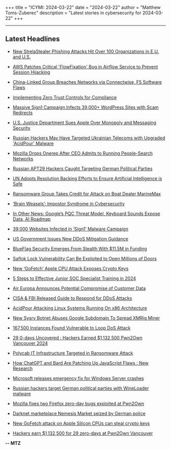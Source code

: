 +++
title = "ICYMI: 2024-03-22"
date = "2024-03-22"
author = "Matthew Toms-Zuberec"
description = "Latest stories in cybersecurity for 2024-03-22"
+++

---------------------------------------------------------------------------
## Latest Headlines
- [New StrelaStealer Phishing Attacks Hit Over 100 Organizations in E.U. and U.S.](https://thehackernews.com/2024/03/new-strelastealer-phishing-attacks-hit.html)

- [AWS Patches Critical 'FlowFixation' Bug in Airflow Service to Prevent Session Hijacking](https://thehackernews.com/2024/03/aws-patches-critical-flowfixation-bug.html)

- [China-Linked Group Breaches Networks via Connectwise, F5 Software Flaws](https://thehackernews.com/2024/03/china-linked-group-breaches-networks.html)

- [Implementing Zero Trust Controls for Compliance](https://thehackernews.com/2024/03/implementing-zero-trust-controls-for.html)

- [Massive Sign1 Campaign Infects 39,000+ WordPress Sites with Scam Redirects](https://thehackernews.com/2024/03/massive-sign1-campaign-infects-39000.html)

- [U.S. Justice Department Sues Apple Over Monopoly and Messaging Security](https://thehackernews.com/2024/03/us-justice-department-sues-apple-over.html)

- [Russian Hackers May Have Targeted Ukrainian Telecoms with Upgraded 'AcidPour' Malware](https://thehackernews.com/2024/03/russian-hackers-target-ukrainian.html)

- [Mozilla Drops Onerep After CEO Admits to Running People-Search Networks](https://krebsonsecurity.com/2024/03/mozilla-drops-onerep-after-ceo-admits-to-running-people-search-networks/)

- [Russian APT29 Hackers Caught Targeting German Political Parties](https://www.securityweek.com/russian-apt29-hackers-caught-targeting-german-political-parties/)

- [UN Adopts Resolution Backing Efforts to Ensure Artificial Intelligence is Safe](https://www.securityweek.com/un-adopts-resolution-backing-efforts-to-ensure-artificial-intelligence-is-safe/)

- [Ransomware Group Takes Credit for Attack on Boat Dealer MarineMax](https://www.securityweek.com/ransomware-group-takes-credit-for-attack-on-boat-dealer-marinemax/)

- [‘Brain Weasels’: Impostor Syndrome in Cybersecurity](https://www.securityweek.com/brain-weasels-impostor-syndrome-in-cybersecurity/)

- [In Other News: Google’s PQC Threat Model, Keyboard Sounds Expose Data, AI Roadmap](https://www.securityweek.com/in-other-news-googles-pqc-threat-model-keyboard-sounds-expose-data-ai-roadmap/)

- [39,000 Websites Infected in ‘Sign1’ Malware Campaign](https://www.securityweek.com/39000-websites-infected-in-sign1-malware-campaign/)

- [US Government Issues New DDoS Mitigation Guidance](https://www.securityweek.com/us-government-issues-new-ddos-mitigation-guidance/)

- [BlueFlag Security Emerges From Stealth With $11.5M in Funding](https://www.securityweek.com/blueflag-security-emerges-from-stealth-with-11-5m-in-funding/)

- [Saflok Lock Vulnerability Can Be Exploited to Open Millions of Doors](https://www.securityweek.com/saflok-lock-vulnerability-can-be-exploited-to-open-millions-of-doors/)

- [New ‘GoFetch’ Apple CPU Attack Exposes Crypto Keys](https://www.securityweek.com/new-gofetch-apple-cpu-attack-exposes-crypto-keys/)

- [5 Steps to Effective Junior SOC Specialist Training in 2024](https://cybersecuritynews.com/junior-soc-specialist-training/)

- [Air Europa Announces Potential Compromise of Customer Data](https://cybersecuritynews.com/air-europa-compromise-of-customer-data/)

- [CISA & FBI Released Guide to Respond for DDoS Attacks](https://cybersecuritynews.com/cisa-fbi-released-guide-ddos-attacks/)

- [AcidPour Attacking Linux Systems Running On x86 Architecture](https://cybersecuritynews.com/acidpour-attack-linux-x86/)

- [New Sysrv Botnet Abuses Google Subdomain To Spread XMRig Miner](https://cybersecuritynews.com/sysrv-botnet-google-xmrig-spreader/)

- [167,500 Instances Found Vulnerable to Loop DoS Attack](https://cybersecuritynews.com/vulnerable-to-loop-dos-attack/)

- [29 0-days Uncovered : Hackers Earned $1,132,500 Pwn2Own Vancouver 2024](https://cybersecuritynews.com/29-0-days-pwn2own-2024/)

- [Polycab IT Infrastructure Targeted in Ransomware Attack](https://cybersecuritynews.com/polycab-it-infrastructure-targeted/)

- [How ChatGPT and Bard Are Patching Up JavaScript Flaws : New Research](https://cybersecuritynews.com/chatgpt-bard-patching-up/)

- [Microsoft releases emergency fix for Windows Server crashes](https://www.bleepingcomputer.com/news/microsoft/microsoft-releases-emergency-fix-for-windows-server-crashes/)

- [Russian hackers target German political parties with WineLoader malware](https://www.bleepingcomputer.com/news/security/russian-hackers-target-german-political-parties-with-wineloader-malware/)

- [Mozilla fixes two Firefox zero-day bugs exploited at Pwn2Own](https://www.bleepingcomputer.com/news/security/mozilla-fixes-two-firefox-zero-day-bugs-exploited-at-pwn2own/)

- [Darknet marketplace Nemesis Market seized by German police](https://www.bleepingcomputer.com/news/security/darknet-marketplace-nemesis-market-seized-by-german-police/)

- [New GoFetch attack on Apple Silicon CPUs can steal crypto keys](https://www.bleepingcomputer.com/news/security/new-gofetch-attack-on-apple-silicon-cpus-can-steal-crypto-keys/)

- [Hackers earn $1,132,500 for 29 zero-days at Pwn2Own Vancouver](https://www.bleepingcomputer.com/news/security/hackers-earn-1-132-500-for-29-zero-days-at-pwn2own-vancouver/)

**-- MTZ**
